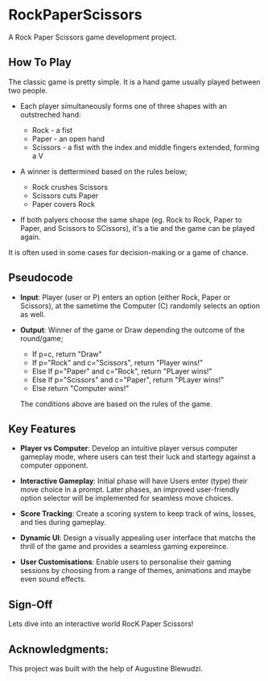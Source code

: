 # RockPaperScissors
A Rock Paper Scissors game development project.

## How To Play 
The classic game is pretty simple. It is a hand game usually played between two people. 
- Each player simultaneously forms one of three shapes with an outstreched hand:

    - Rock  - a fist
    - Paper - an open hand
    - Scissors - a fist with the index and middle fingers extended, forming a V

- A winner is dettermined based on the rules below;

    - Rock crushes Scissors 
    - Scissors cuts Paper
    - Paper covers Rock

- If both palyers choose the same shape (eg. Rock to Rock, Paper to Paper, and Scissors to SCissors), it's a tie and the game can be played again.

It is often used in some cases for decision-making or a game of chance.

## Pseudocode
- **Input**: Player (user or P) enters an option (either Rock, Paper or Scissors), at the sametime the Computer (C) randomly selects an option as well.

- **Output**: Winner of the game or Draw depending the outcome of the round/game;

    - If p=c, return "Draw"
    - If p="Rock" and  c="Scissors", return "Player wins!"
    - Else If p="Paper" and c="Rock", return "PLayer wins!"
    - Else If p="Scissors" and c="Paper", return "PLayer wins!"
    - Else return "Computer wins!"


    The conditions above are based on the rules of the game.


## Key Features
- **Player vs Computer**: Develop an intuitive player versus computer gameplay mode, where users can test their luck and startegy against a computer opponent. 

- **Interactive Gameplay**: Initial phase will have Users enter (type) their move choice in a prompt. Later phases, an improved user-friendly option selector will be implemented for seamless move choices.

- **Score Tracking**: Create a scoring system to keep track of wins, losses, and ties during gameplay.

- **Dynamic UI**: Design a visually appealing user interface that matchs the thrill of the game and provides a seamless gaming expereince.

- **User Customisations**: Enable users to personalise their gaming sessions by choosing from a range of themes, animations and maybe even sound effects.


## Sign-Off
Lets dive into an interactive world RocK Paper Scissors!
 

## Acknowledgments:
This project was built with the help of Augustine Blewudzi.
